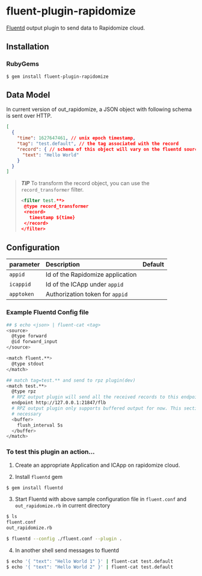 # fluent-plugin-rapidomize
[Fluentd](https://fluentd.org/) output plugin to send data to Rapidomize cloud.

## Installation
### RubyGems
```
$ gem install fluent-plugin-rapidomize
```

## Data Model

In current version of out_rapidomize, a JSON object with following schema is sent over HTTP.

```json
[
  {
    "time": 1627647461, // unix epoch timestamp,
    "tag": "test.default", // the tag associated with the record
    "record": { // schema of this object will vary on the fluentd source type
      "text": "Hello World" 
    }
  }
]
```

> *__TIP__* To transform the record object, you can use the `record_transformer` filter.
> ```xml
> <filter test.**>
>  @type record_transformer
>  <record>
>    timestamp ${time}
>  </record>
> </filter>
> ```

## Configuration
| parameter | Description | Default |
|:----------|:------------|:--------|
| `appid`| Id of the Rapidomize application | |
| `icappid` | Id of the ICApp under `appid` | |
| `apptoken` | Authorization token for `appid` | |

### Example Fluentd Config file
```bash
## $ echo <json> | fluent-cat <tag>
<source>
  @type forward
  @id forward_input
</source>

<match fluent.**>
  @type stdout
</match>

## match tag=test.** and send to rpz plugin(dev)
<match test.**>
  @type rpz
  # RPZ output plugin will send all the received records to this endpoint
  endpoint http://127.0.0.1:21847/flb
  # RPZ output plugin only supports buffered output for now. This section is
  # necessary
  <buffer>
    flush_interval 5s
  </buffer>
</match>
```

### To test this plugin an action...

1. Create an appropriate Application and ICApp on rapidomize cloud. 

2. Install `fluentd` gem
```sh
$ gem install fluentd
```

3. Start Fluentd with above sample configuration file in `fluent.conf` and `out_rapidomize.rb` in current directory
```sh
$ ls
fluent.conf 
out_rapidomize.rb

$ fluentd --config ./fluent.conf --plugin .
```

4. In another shell send messages to fluentd 
```sh
$ echo '{ "text": "Hello World 1" }' | fluent-cat test.default
$ echo '{ "text": "Hello World 2" }' | fluent-cat test.default
```